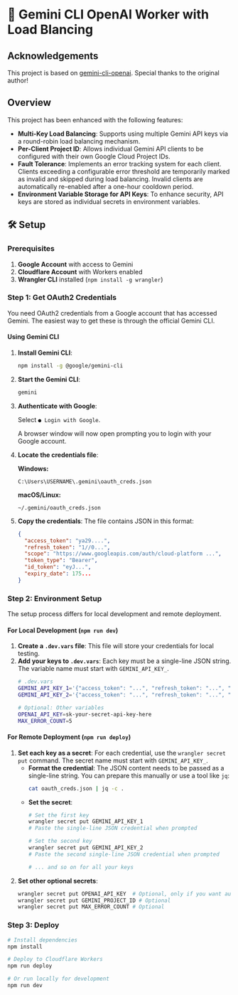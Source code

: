 # 🚀 Gemini CLI OpenAI Worker with Load Blancing

## Acknowledgements

This project is based on [gemini-cli-openai](https://github.com/GewoonJaap/gemini-cli-openai). Special thanks to the original author!

## Overview

This project has been enhanced with the following features:

- **Multi-Key Load Balancing**: Supports using multiple Gemini API keys via a round-robin load balancing mechanism.
- **Per-Client Project ID**: Allows individual Gemini API clients to be configured with their own Google Cloud Project IDs.
- **Fault Tolerance**: Implements an error tracking system for each client. Clients exceeding a configurable error threshold are temporarily marked as invalid and skipped during load balancing. Invalid clients are automatically re-enabled after a one-hour cooldown period.
- **Environment Variable Storage for API Keys**: To enhance security, API keys are stored as individual secrets in environment variables.

## 🛠️ Setup

### Prerequisites

1.  **Google Account** with access to Gemini
2.  **Cloudflare Account** with Workers enabled
3.  **Wrangler CLI** installed (`npm install -g wrangler`)

### Step 1: Get OAuth2 Credentials

You need OAuth2 credentials from a Google account that has accessed Gemini. The easiest way to get these is through the official Gemini CLI.

#### Using Gemini CLI

1.  **Install Gemini CLI**:
    ```bash
    npm install -g @google/gemini-cli
    ```

2.  **Start the Gemini CLI**:
    ```bash
    gemini
    ```
3.  **Authenticate with Google**:

    Select `● Login with Google`.

    A browser window will now open prompting you to login with your Google account.

4.  **Locate the credentials file**:

    **Windows:**
    ```
    C:\Users\USERNAME\.gemini\oauth_creds.json
    ```

    **macOS/Linux:**
    ```
    ~/.gemini/oauth_creds.json
    ```

5.  **Copy the credentials**:
    The file contains JSON in this format:
    ```json
    {
      "access_token": "ya29....",
      "refresh_token": "1//0...",
      "scope": "https://www.googleapis.com/auth/cloud-platform ...",
      "token_type": "Bearer",
      "id_token": "eyJ...",
      "expiry_date": 175...
    }
    ```

### Step 2: Environment Setup

The setup process differs for local development and remote deployment.

#### For Local Development (`npm run dev`)

1.  **Create a `.dev.vars` file**: This file will store your credentials for local testing.
2.  **Add your keys to `.dev.vars`**: Each key must be a single-line JSON string. The variable name must start with `GEMINI_API_KEY_`.
    ```bash
    # .dev.vars
    GEMINI_API_KEY_1='{"access_token": "...", "refresh_token": "...", "scope": "...", "token_type": "Bearer", "id_token": "...", "expiry_date": 1750927763467, "project_id": "your-project-id-1"}'
    GEMINI_API_KEY_2='{"access_token": "...", "refresh_token": "...", "scope": "...", "token_type": "Bearer", "id_token": "...", "expiry_date": 1750927763467, "project_id": "your-project-id-2"}'

    # Optional: Other variables
    OPENAI_API_KEY=sk-your-secret-api-key-here
    MAX_ERROR_COUNT=5
    ```

#### For Remote Deployment (`npm run deploy`)

1.  **Set each key as a secret**: For each credential, use the `wrangler secret put` command. The secret name must start with `GEMINI_API_KEY_`.
    - **Format the credential**: The JSON content needs to be passed as a single-line string. You can prepare this manually or use a tool like `jq`:
      ```bash
      cat oauth_creds.json | jq -c .
      ```
    - **Set the secret**:
      ```bash
      # Set the first key
      wrangler secret put GEMINI_API_KEY_1
      # Paste the single-line JSON credential when prompted

      # Set the second key
      wrangler secret put GEMINI_API_KEY_2
      # Paste the second single-line JSON credential when prompted

      # ... and so on for all your keys
      ```
2.  **Set other optional secrets**:
    ```bash
    wrangler secret put OPENAI_API_KEY  # Optional, only if you want authentication
    wrangler secret put GEMINI_PROJECT_ID # Optional
    wrangler secret put MAX_ERROR_COUNT # Optional
    ```

### Step 3: Deploy

```bash
# Install dependencies
npm install

# Deploy to Cloudflare Workers
npm run deploy

# Or run locally for development
npm run dev
